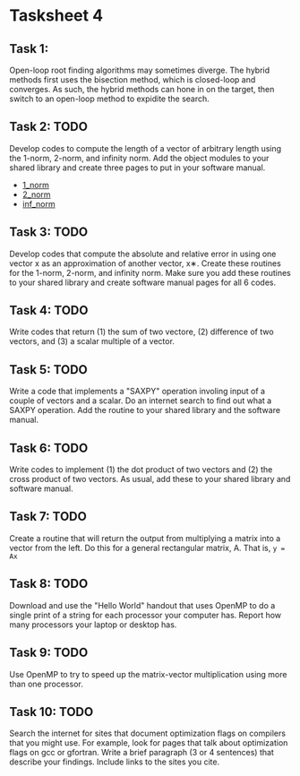 # Tasksheet 4

## Task 1:

Open-loop root finding algorithms may sometimes diverge. The hybrid methods first uses the bisection method, which is closed-loop and converges. As such, the hybrid methods can hone in on the target, then switch to an open-loop method to expidite the search.

## Task 2: TODO

Develop codes to compute the length of a vector of arbitrary length using the 1-norm, 2-norm, and infinity norm. Add the object modules to your shared library and create three pages to put in your software manual.
* [1_norm](https://github.com/TekuConcept/math4610/blob/master/modules/doc/1_norm.md)
* [2_norm](https://github.com/TekuConcept/math4610/blob/master/modules/doc/2_norm.md)
* [inf_norm](https://github.com/TekuConcept/math4610/blob/master/modules/doc/inf_norm.md)

## Task 3: TODO

Develop codes that compute the absolute and relative error in using one vector x as an approximation of another vector, x∗. Create these routines for the 1-norm, 2-norm, and infinity norm. Make sure you add these routines to your shared library and create software manual pages for all 6 codes.

## Task 4: TODO

Write codes that return (1) the sum of two vectore, (2) difference of two vectors, and (3) a scalar multiple of a vector.

## Task 5: TODO

Write a code that implements a "SAXPY" operation involing input of a couple of vectors and a scalar. Do an internet search to find out what a SAXPY operation. Add the routine to your shared library and the software manual.

## Task 6: TODO

Write codes to implement (1) the dot product of two vectors and (2) the cross product of two vectors. As usual, add these to your shared library and software manual.

## Task 7: TODO

Create a routine that will return the output from multiplying a matrix into a vector from the left. Do this for a general rectangular matrix, A. That is, `y = Ax`

## Task 8: TODO

Download and use the "Hello World" handout that uses OpenMP to do a single print of a string for each processor your computer has. Report how many processors your laptop or desktop has.

## Task 9: TODO

Use OpenMP to try to speed up the matrix-vector multiplication using more than one processor.

## Task 10: TODO

Search the internet for sites that document optimization flags on compilers that you might use. For example, look for pages that talk about optimization flags on gcc or gfortran. Write a brief paragraph (3 or 4 sentences) that describe your findings. Include links to the sites you cite.
